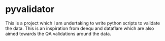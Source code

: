 # pyvalidator
This is a project which I am undertaking to write python scripts to validate the data. This is an inspiration from deequ and dataflare which are also aimed towards the QA validations around the data.
